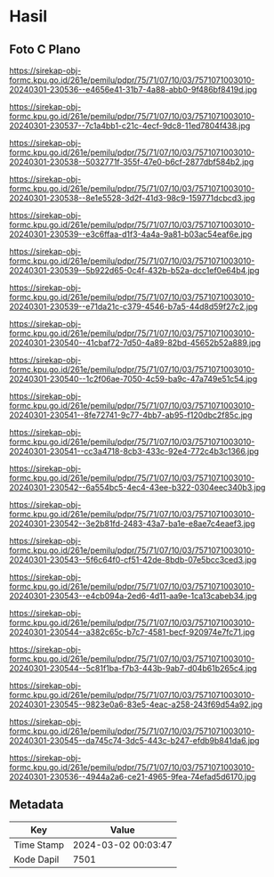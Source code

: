 # Hasil

## Foto C Plano

https://sirekap-obj-formc.kpu.go.id/261e/pemilu/pdpr/75/71/07/10/03/7571071003010-20240301-230536--e4656e41-31b7-4a88-abb0-9f486bf8419d.jpg

https://sirekap-obj-formc.kpu.go.id/261e/pemilu/pdpr/75/71/07/10/03/7571071003010-20240301-230537--7c1a4bb1-c21c-4ecf-9dc8-11ed7804f438.jpg

https://sirekap-obj-formc.kpu.go.id/261e/pemilu/pdpr/75/71/07/10/03/7571071003010-20240301-230538--5032771f-355f-47e0-b6cf-2877dbf584b2.jpg

https://sirekap-obj-formc.kpu.go.id/261e/pemilu/pdpr/75/71/07/10/03/7571071003010-20240301-230538--8e1e5528-3d2f-41d3-98c9-159771dcbcd3.jpg

https://sirekap-obj-formc.kpu.go.id/261e/pemilu/pdpr/75/71/07/10/03/7571071003010-20240301-230539--e3c6ffaa-d1f3-4a4a-9a81-b03ac54eaf6e.jpg

https://sirekap-obj-formc.kpu.go.id/261e/pemilu/pdpr/75/71/07/10/03/7571071003010-20240301-230539--5b922d65-0c4f-432b-b52a-dcc1ef0e64b4.jpg

https://sirekap-obj-formc.kpu.go.id/261e/pemilu/pdpr/75/71/07/10/03/7571071003010-20240301-230539--e71da21c-c379-4546-b7a5-44d8d59f27c2.jpg

https://sirekap-obj-formc.kpu.go.id/261e/pemilu/pdpr/75/71/07/10/03/7571071003010-20240301-230540--41cbaf72-7d50-4a89-82bd-45652b52a889.jpg

https://sirekap-obj-formc.kpu.go.id/261e/pemilu/pdpr/75/71/07/10/03/7571071003010-20240301-230540--1c2f06ae-7050-4c59-ba9c-47a749e51c54.jpg

https://sirekap-obj-formc.kpu.go.id/261e/pemilu/pdpr/75/71/07/10/03/7571071003010-20240301-230541--8fe72741-9c77-4bb7-ab95-f120dbc2f85c.jpg

https://sirekap-obj-formc.kpu.go.id/261e/pemilu/pdpr/75/71/07/10/03/7571071003010-20240301-230541--cc3a4718-8cb3-433c-92e4-772c4b3c1366.jpg

https://sirekap-obj-formc.kpu.go.id/261e/pemilu/pdpr/75/71/07/10/03/7571071003010-20240301-230542--6a554bc5-4ec4-43ee-b322-0304eec340b3.jpg

https://sirekap-obj-formc.kpu.go.id/261e/pemilu/pdpr/75/71/07/10/03/7571071003010-20240301-230542--3e2b81fd-2483-43a7-ba1e-e8ae7c4eaef3.jpg

https://sirekap-obj-formc.kpu.go.id/261e/pemilu/pdpr/75/71/07/10/03/7571071003010-20240301-230543--5f6c64f0-cf51-42de-8bdb-07e5bcc3ced3.jpg

https://sirekap-obj-formc.kpu.go.id/261e/pemilu/pdpr/75/71/07/10/03/7571071003010-20240301-230543--e4cb094a-2ed6-4d11-aa9e-1ca13cabeb34.jpg

https://sirekap-obj-formc.kpu.go.id/261e/pemilu/pdpr/75/71/07/10/03/7571071003010-20240301-230544--a382c65c-b7c7-4581-becf-920974e7fc71.jpg

https://sirekap-obj-formc.kpu.go.id/261e/pemilu/pdpr/75/71/07/10/03/7571071003010-20240301-230544--5c81f1ba-f7b3-443b-9ab7-d04b61b265c4.jpg

https://sirekap-obj-formc.kpu.go.id/261e/pemilu/pdpr/75/71/07/10/03/7571071003010-20240301-230545--9823e0a6-83e5-4eac-a258-243f69d54a92.jpg

https://sirekap-obj-formc.kpu.go.id/261e/pemilu/pdpr/75/71/07/10/03/7571071003010-20240301-230545--da745c74-3dc5-443c-b247-efdb9b841da6.jpg

https://sirekap-obj-formc.kpu.go.id/261e/pemilu/pdpr/75/71/07/10/03/7571071003010-20240301-230536--4944a2a6-ce21-4965-9fea-74efad5d6170.jpg


## Metadata

| Key        | Value               |
| ---------- | ------------------- |
| Time Stamp | 2024-03-02 00:03:47 |
| Kode Dapil | 7501                |



